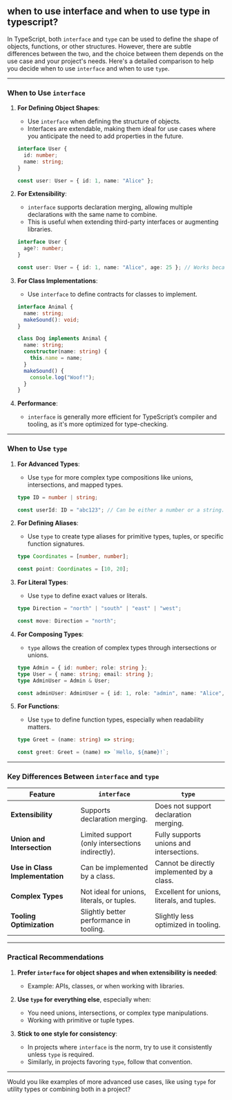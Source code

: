 ## when to use interface and when to use type in typescript?

In TypeScript, both `interface` and `type` can be used to define the shape of objects, functions, or other structures. However, there are subtle differences between the two, and the choice between them depends on the use case and your project's needs. Here's a detailed comparison to help you decide when to use `interface` and when to use `type`.

---

### **When to Use `interface`**

1. **For Defining Object Shapes**:
   - Use `interface` when defining the structure of objects.
   - Interfaces are extendable, making them ideal for use cases where you anticipate the need to add properties in the future.
   ```typescript
   interface User {
     id: number;
     name: string;
   }

   const user: User = { id: 1, name: "Alice" };
   ```

2. **For Extensibility**:
   - `interface` supports declaration merging, allowing multiple declarations with the same name to combine.
   - This is useful when extending third-party interfaces or augmenting libraries.
   ```typescript
   interface User {
     age?: number;
   }

   const user: User = { id: 1, name: "Alice", age: 25 }; // Works because of merged interface.
   ```

3. **For Class Implementations**:
   - Use `interface` to define contracts for classes to implement.
   ```typescript
   interface Animal {
     name: string;
     makeSound(): void;
   }

   class Dog implements Animal {
     name: string;
     constructor(name: string) {
       this.name = name;
     }
     makeSound() {
       console.log("Woof!");
     }
   }
   ```

4. **Performance**:
   - `interface` is generally more efficient for TypeScript’s compiler and tooling, as it's more optimized for type-checking.

---

### **When to Use `type`**

1. **For Advanced Types**:
   - Use `type` for more complex type compositions like unions, intersections, and mapped types.
   ```typescript
   type ID = number | string;

   const userId: ID = "abc123"; // Can be either a number or a string.
   ```

2. **For Defining Aliases**:
   - Use `type` to create type aliases for primitive types, tuples, or specific function signatures.
   ```typescript
   type Coordinates = [number, number];

   const point: Coordinates = [10, 20];
   ```

3. **For Literal Types**:
   - Use `type` to define exact values or literals.
   ```typescript
   type Direction = "north" | "south" | "east" | "west";

   const move: Direction = "north";
   ```

4. **For Composing Types**:
   - `type` allows the creation of complex types through intersections or unions.
   ```typescript
   type Admin = { id: number; role: string };
   type User = { name: string; email: string };
   type AdminUser = Admin & User;

   const adminUser: AdminUser = { id: 1, role: "admin", name: "Alice", email: "alice@example.com" };
   ```

5. **For Functions**:
   - Use `type` to define function types, especially when readability matters.
   ```typescript
   type Greet = (name: string) => string;

   const greet: Greet = (name) => `Hello, ${name}!`;
   ```

---

### **Key Differences Between `interface` and `type`**

| Feature                       | `interface`                                     | `type`                                             |
|-------------------------------|------------------------------------------------|---------------------------------------------------|
| **Extensibility**              | Supports declaration merging.                  | Does not support declaration merging.             |
| **Union and Intersection**     | Limited support (only intersections indirectly).| Fully supports unions and intersections.          |
| **Use in Class Implementation**| Can be implemented by a class.                 | Cannot be directly implemented by a class.        |
| **Complex Types**              | Not ideal for unions, literals, or tuples.     | Excellent for unions, literals, and tuples.       |
| **Tooling Optimization**       | Slightly better performance in tooling.        | Slightly less optimized in tooling.               |

---

### **Practical Recommendations**
1. **Prefer `interface` for object shapes and when extensibility is needed**:
   - Example: APIs, classes, or when working with libraries.

2. **Use `type` for everything else**, especially when:
   - You need unions, intersections, or complex type manipulations.
   - Working with primitive or tuple types.

3. **Stick to one style for consistency**:
   - In projects where `interface` is the norm, try to use it consistently unless `type` is required.
   - Similarly, in projects favoring `type`, follow that convention.

---

Would you like examples of more advanced use cases, like using `type` for utility types or combining both in a project?